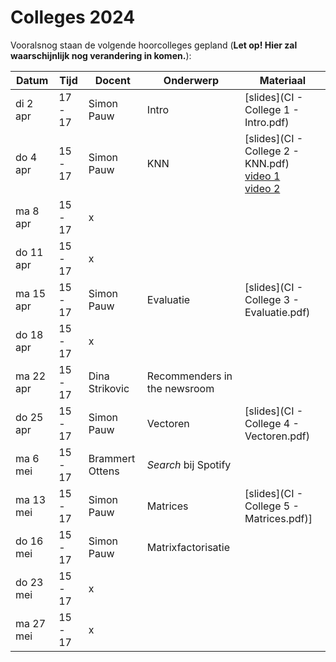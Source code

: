 # Colleges 2024

Vooralsnog staan de volgende hoorcolleges gepland (**Let op! Hier zal waarschijnlijk nog verandering in komen.**):

| Datum     | Tijd    | Docent          | Onderwerp                           | Materiaal |
|-----------|---------|-----------------|-------------------------------------|------|
| di 2  apr | 17 - 17 | Simon Pauw      | Intro                               | [slides](CI - College 1 - Intro.pdf)      |
| do 4  apr | 15 - 17 | Simon Pauw      | KNN                                 | [slides](CI - College 2 - KNN.pdf)<br>[video 1](/lectures/collaborative-filtering-1)<br>[video 2](/lectures/collaborative-filtering-2)     |
| ma 8  apr | 15 - 17 | x               |                                     |      |
| do 11 apr | 15 - 17 | x               |                                     |      |
| ma 15 apr | 15 - 17 | Simon Pauw      | Evaluatie                           | [slides](CI - College 3 - Evaluatie.pdf)     |
| do 18 apr | 15 - 17 | x               |                                     |      |
| ma 22 apr | 15 - 17 | Dina Strikovic  | Recommenders in the newsroom        |      |
| do 25 apr | 15 - 17 | Simon Pauw      | Vectoren                            | [slides](CI - College 4 - Vectoren.pdf)     |
| ma 6  mei | 15 - 17 | Brammert Ottens | _Search_ bij Spotify                   |      |
| ma 13 mei | 15 - 17 | Simon Pauw      | Matrices                            | [slides](CI - College 5 - Matrices.pdf)]     |
| do 16 mei | 15 - 17 | Simon Pauw      | Matrixfactorisatie                    |      |
| do 23 mei | 15 - 17 | x               |                                     |      |
| ma 27 mei | 15 - 17 | x               |                                     |      |
